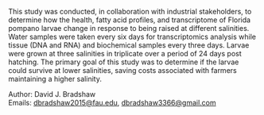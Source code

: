 This study was conducted, in collaboration with industrial stakeholders, to determine how the health, fatty acid profiles, and transcriptome of Florida pompano larvae change in response to being raised at different salinities. Water samples were taken every six days for transcriptomics analysis while tissue (DNA and RNA) and biochemical samples every three days. Larvae were grown at three salinities in triplicate over a period of 24 days post hatching. The primary goal of this study was to determine if the larvae could survive at lower salinities, saving costs associated with farmers maintaining a higher salinity.

Author: David J. Bradshaw  
Emails: dbradshaw2015@fau.edu, dbradshaw3366@gmail.com
